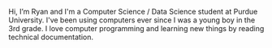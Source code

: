 Hi, I’m Ryan and I'm a Computer Science / Data Science student at Purdue University. I've been using computers ever since I was a young boy in the 3rd grade. I love computer programming and learning new things by reading technical documentation.

<!---
ryannewman280/ryannewman280 is a ✨ special ✨ repository because its `README.md` (this file) appears on your GitHub profile.
You can click the Preview link to take a look at your changes.
--->
